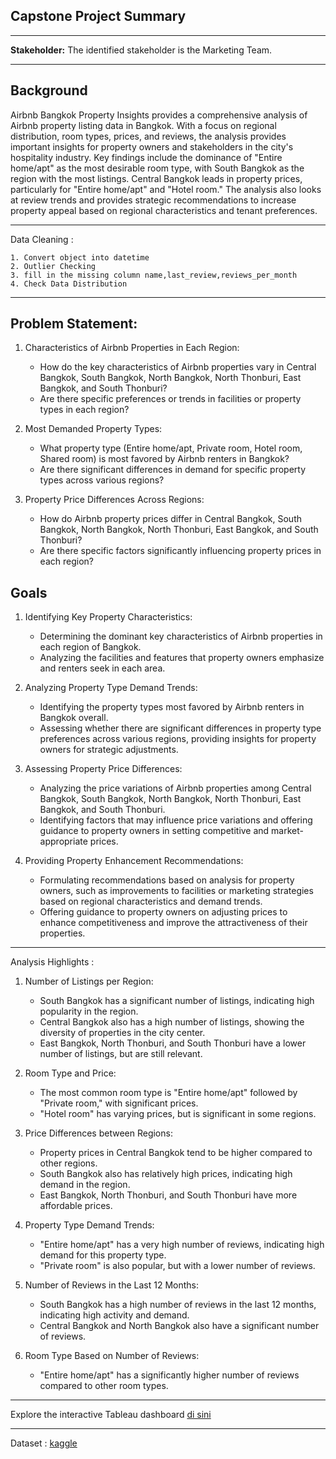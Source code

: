 ## **Capstone Project Summary**
___

**Stakeholder:** 
The identified stakeholder is the Marketing Team.
___
## **Background**

Airbnb Bangkok Property Insights provides a comprehensive analysis of Airbnb property listing data in Bangkok. With a focus on regional distribution, room types, prices, and reviews, the analysis provides important insights for property owners and stakeholders in the city's hospitality industry. Key findings include the dominance of "Entire home/apt" as the most desirable room type, with South Bangkok as the region with the most listings. Central Bangkok leads in property prices, particularly for "Entire home/apt" and "Hotel room." The analysis also looks at review trends and provides strategic recommendations to increase property appeal based on regional characteristics and tenant preferences.
___
Data Cleaning :

    1. Convert object into datetime
    2. Outlier Checking
    3. fill in the missing column name,last_review,reviews_per_month 
    4. Check Data Distribution    
___

## **Problem Statement:** 
1. Characteristics of Airbnb Properties in Each Region:
    - How do the key characteristics of Airbnb properties vary in Central Bangkok, South Bangkok, North Bangkok, North Thonburi, East Bangkok, and South Thonburi?
    - Are there specific preferences or trends in facilities or property types in each region?

2. Most Demanded Property Types:
    - What property type (Entire home/apt, Private room, Hotel room, Shared room) is most favored by Airbnb renters in Bangkok?
    - Are there significant differences in demand for specific property types across various regions?

3. Property Price Differences Across Regions:
    - How do Airbnb property prices differ in Central Bangkok, South Bangkok, North Bangkok, North Thonburi, East Bangkok, and South Thonburi?
    - Are there specific factors significantly influencing property prices in each region?
  
## **Goals**

1. Identifying Key Property Characteristics:
    - Determining the dominant key characteristics of Airbnb properties in each region of Bangkok.
    - Analyzing the facilities and features that property owners emphasize and renters seek in each area.

2. Analyzing Property Type Demand Trends:
    - Identifying the property types most favored by Airbnb renters in Bangkok overall.
    - Assessing whether there are significant differences in property type preferences across various regions, providing insights for property owners for strategic adjustments.

3. Assessing Property Price Differences:
    - Analyzing the price variations of Airbnb properties among Central Bangkok, South Bangkok, North Bangkok, North Thonburi, East Bangkok, and South Thonburi.
    - Identifying factors that may influence price variations and offering guidance to property owners in setting competitive and market-appropriate prices.

4. Providing Property Enhancement Recommendations:
    - Formulating recommendations based on analysis for property owners, such as improvements to facilities or marketing strategies based on regional characteristics and demand trends.
    - Offering guidance to property owners on adjusting prices to enhance competitiveness and improve the attractiveness of their properties.

___
Analysis Highlights :
1. Number of Listings per Region:
    - South Bangkok has a significant number of listings, indicating high popularity in the region.
    - Central Bangkok also has a high number of listings, showing the diversity of properties in the city center.
    - East Bangkok, North Thonburi, and South Thonburi have a lower number of listings, but are still relevant.

2. Room Type and Price:
    - The most common room type is "Entire home/apt" followed by "Private room," with significant prices.
    - "Hotel room" has varying prices, but is significant in some regions.

3. Price Differences between Regions:
    - Property prices in Central Bangkok tend to be higher compared to other regions.
    - South Bangkok also has relatively high prices, indicating high demand in the region.
    - East Bangkok, North Thonburi, and South Thonburi have more affordable prices.

4. Property Type Demand Trends:
    - "Entire home/apt" has a very high number of reviews, indicating high demand for this property type.
    - "Private room" is also popular, but with a lower number of reviews.

5. Number of Reviews in the Last 12 Months:
    - South Bangkok has a high number of reviews in the last 12 months, indicating high activity and demand.
    - Central Bangkok and North Bangkok also have a significant number of reviews.

6. Room Type Based on Number of Reviews:
    - "Entire home/apt" has a significantly higher number of reviews compared to other room types.
____________________________________________________________________________________________________________________________________________________________________
Explore the interactive Tableau dashboard [di sini](https://public.tableau.com/views/Capstone2_17070558558970/Story1?:language=en-US&publish=yes&:display_count=n&:origin=viz_share_link)
___
Dataset : [kaggle](https://www.kaggle.com/datasets/dyahwitamara/air-bnb-listing-bangkok)
